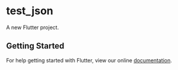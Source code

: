 # test_json

A new Flutter project.

## Getting Started

For help getting started with Flutter, view our online
[documentation](https://flutter.io/).
